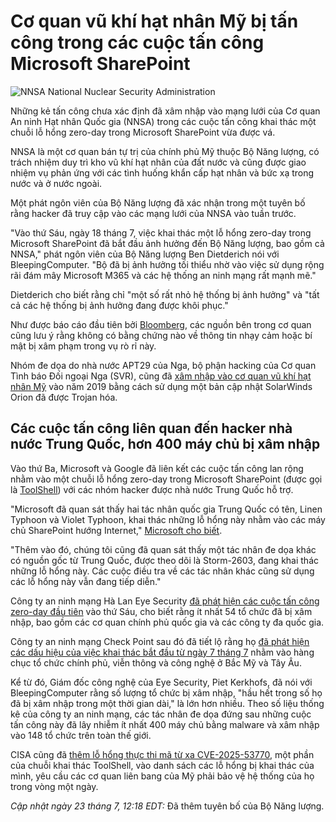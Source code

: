# Cơ quan vũ khí hạt nhân Mỹ bị tấn công trong các cuộc tấn công Microsoft SharePoint

![NNSA National Nuclear Security Administration](https://www.bleepstatic.com/content/hl-images/2025/07/23/NNSA.jpg)

Những kẻ tấn công chưa xác định đã xâm nhập vào mạng lưới của Cơ quan An ninh Hạt nhân Quốc gia (NNSA) trong các cuộc tấn công khai thác một chuỗi lỗ hổng zero-day trong Microsoft SharePoint vừa được vá.

NNSA là một cơ quan bán tự trị của chính phủ Mỹ thuộc Bộ Năng lượng, có trách nhiệm duy trì kho vũ khí hạt nhân của đất nước và cũng được giao nhiệm vụ phản ứng với các tình huống khẩn cấp hạt nhân và bức xạ trong nước và ở nước ngoài.

Một phát ngôn viên của Bộ Năng lượng đã xác nhận trong một tuyên bố rằng hacker đã truy cập vào các mạng lưới của NNSA vào tuần trước.

"Vào thứ Sáu, ngày 18 tháng 7, việc khai thác một lỗ hổng zero-day trong Microsoft SharePoint đã bắt đầu ảnh hưởng đến Bộ Năng lượng, bao gồm cả NNSA," phát ngôn viên của Bộ Năng lượng Ben Dietderich nói với BleepingComputer. "Bộ đã bị ảnh hưởng tối thiểu nhờ vào việc sử dụng rộng rãi đám mây Microsoft M365 và các hệ thống an ninh mạng rất mạnh mẽ."

Dietderich cho biết rằng chỉ "một số rất nhỏ hệ thống bị ảnh hưởng" và "tất cả các hệ thống bị ảnh hưởng đang được khôi phục."

Như được báo cáo đầu tiên bởi [Bloomberg](http://www.bloomberg.com/news/articles/2025-07-23/us-nuclear-weapons-agency-breached-in-microsoft-sharepoint-hack), các nguồn bên trong cơ quan cũng lưu ý rằng không có bằng chứng nào về thông tin nhạy cảm hoặc bí mật bị xâm phạm trong vụ rò rỉ này.

Nhóm đe dọa do nhà nước APT29 của Nga, bộ phận hacking của Cơ quan Tình báo Đối ngoại Nga (SVR), cũng đã [xâm nhập vào cơ quan vũ khí hạt nhân Mỹ](https://www.bleepingcomputer.com/news/security/solarwinds-hackers-breach-us-nuclear-weapons-agency/) vào năm 2019 bằng cách sử dụng một bản cập nhật SolarWinds Orion đã được Trojan hóa.

## Các cuộc tấn công liên quan đến hacker nhà nước Trung Quốc, hơn 400 máy chủ bị xâm nhập

Vào thứ Ba, Microsoft và Google đã liên kết các cuộc tấn công lan rộng nhằm vào một chuỗi lỗ hổng zero-day trong Microsoft SharePoint (được gọi là [ToolShell](https://www.bleepingcomputer.com/tag/toolshell/)) với các nhóm hacker được nhà nước Trung Quốc hỗ trợ.

"Microsoft đã quan sát thấy hai tác nhân quốc gia Trung Quốc có tên, Linen Typhoon và Violet Typhoon, khai thác những lỗ hổng này nhằm vào các máy chủ SharePoint hướng Internet," [Microsoft cho biết](https://www.bleepingcomputer.com/news/security/microsoft-sharepoint-toolshell-attacks-linked-to-chinese-hackers/).

"Thêm vào đó, chúng tôi cũng đã quan sát thấy một tác nhân đe dọa khác có nguồn gốc từ Trung Quốc, được theo dõi là Storm-2603, đang khai thác những lỗ hổng này. Các cuộc điều tra về các tác nhân khác cũng sử dụng các lỗ hổng này vẫn đang tiếp diễn."

Công ty an ninh mạng Hà Lan Eye Security [đã phát hiện các cuộc tấn công zero-day đầu tiên](https://www.bleepingcomputer.com/news/microsoft/microsoft-sharepoint-zero-day-exploited-in-rce-attacks-no-patch-available/) vào thứ Sáu, cho biết rằng ít nhất 54 tổ chức đã bị xâm nhập, bao gồm các cơ quan chính phủ quốc gia và các công ty đa quốc gia.

Công ty an ninh mạng Check Point sau đó đã tiết lộ rằng họ [đã phát hiện các dấu hiệu của việc khai thác bắt đầu từ ngày 7 tháng 7](https://blog.checkpoint.com/research/sharepoint-zero-day-cve-2025-53770-actively-exploited-what-security-teams-need-to-know/) nhằm vào hàng chục tổ chức chính phủ, viễn thông và công nghệ ở Bắc Mỹ và Tây Âu.

Kể từ đó, Giám đốc công nghệ của Eye Security, Piet Kerkhofs, đã nói với BleepingComputer rằng số lượng tổ chức bị xâm nhập, "hầu hết trong số họ đã bị xâm nhập trong một thời gian dài," là lớn hơn nhiều. Theo số liệu thống kê của công ty an ninh mạng, các tác nhân đe dọa đứng sau những cuộc tấn công này đã lây nhiễm ít nhất 400 máy chủ bằng malware và xâm nhập vào 148 tổ chức trên toàn thế giới.

CISA cũng đã [thêm lỗ hổng thực thi mã từ xa CVE-2025-53770](https://www.cisa.gov/news-events/alerts/2025/07/20/microsoft-releases-guidance-exploitation-sharepoint-vulnerability-cve-2025-53770), một phần của chuỗi khai thác ToolShell, vào danh sách các lỗ hổng bị khai thác của mình, yêu cầu các cơ quan liên bang của Mỹ phải bảo vệ hệ thống của họ trong vòng một ngày.

_Cập nhật ngày 23 tháng 7, 12:18 EDT:_ Đã thêm tuyên bố của Bộ Năng lượng.